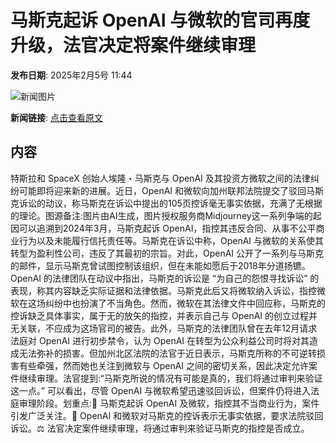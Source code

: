 # 马斯克起诉 OpenAI 与微软的官司再度升级，法官决定将案件继续审理

**发布日期**: 2025年2月5号 11:44

![新闻图片](https://pic.chinaz.com/picmap/202304121100054471_0.jpg)

**新闻链接**: [点击查看原文](https://www.aibase.com/zh/news/15072)

## 内容

特斯拉和 SpaceX 创始人埃隆・马斯克与 OpenAI 及其投资方微软之间的法律纠纷可能即将迎来新的进展。近日，OpenAI 和微软向加州联邦法院提交了驳回马斯克诉讼的动议，称马斯克在诉讼中提出的105页控诉毫无事实依据，充满了无根据的理论。图源备注:图片由AI生成，图片授权服务商Midjourney这一系列争端的起因可以追溯到2024年3月，马斯克起诉 OpenAI，指控其违反合同、从事不公平商业行为以及未能履行信托责任等。马斯克在诉讼中称，OpenAI 与微软的关系使其转型为盈利性公司，违反了其最初的宗旨。对此，OpenAI 公开了一系列与马斯克的邮件，显示马斯克曾试图控制该组织，但在未能如愿后于2018年分道扬镳。OpenAI 的法律团队在动议中指出，马斯克的诉讼是 “为自己的怨恨寻找诉讼” 的表现，称其内容缺乏实际证据和法律依据。马斯克此后又将微软纳入诉讼，指控微软在这场纠纷中也扮演了不当角色。然而，微软在其法律文件中回应称，马斯克的控诉缺乏具体事实，属于无的放矢的指控，并表示自己与 OpenAI 的创立过程并无关联，不应成为这场官司的被告。此外，马斯克的法律团队曾在去年12月请求法庭对 OpenAI 进行初步禁令，认为 OpenAI 在转型为公众利益公司时将对其造成无法弥补的损害。但加州北区法院的法官于近日表示，马斯克所称的不可逆转损害有些牵强，然而她也关注到微软与 OpenAI 之间的密切关系，因此决定允许案件继续审理。法官提到:“马斯克所说的情况有可能是真的，我们将通过审判来验证这一点。” 可以看出，尽管 OpenAI 与微软希望迅速驳回诉讼，但案件仍将进入法庭审理阶段。划重点:🌟 马斯克起诉 OpenAI 及微软，指控其不当商业行为，案件引发广泛关注。📩 OpenAI 和微软对马斯克的控诉表示无事实依据，要求法院驳回诉讼。⚖️ 法官决定案件继续审理，将通过审判来验证马斯克的指控是否成立。
